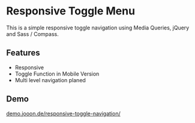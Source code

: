 # Responsive Toggle Menu
This is a simple responsive toggle navigation using Media Queries, jQuery and Sass / Compass.

## Features
- Responsive
- Toggle Function in Mobile Version
- Multi level navigation planed

## Demo
[demo.jooon.de/responsive-toggle-navigation/](http://demo.jooon.de/responsive-toggle-navigation/)
